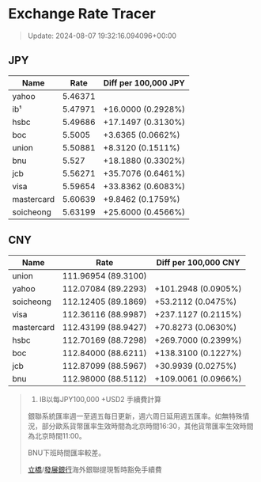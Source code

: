 # Exchange Rate Tracer

> Update: 2024-08-07 19:32:16.094096+00:00

## JPY

| Name       |    Rate | Diff per 100,000 JPY   |
|------------|---------|------------------------|
| yahoo      | 5.46371 |                        |
| ib¹        | 5.47971 | +16.0000 (0.2928%)     |
| hsbc       | 5.49686 | +17.1497 (0.3130%)     |
| boc        | 5.5005  | +3.6365 (0.0662%)      |
| union      | 5.50881 | +8.3120 (0.1511%)      |
| bnu        | 5.527   | +18.1880 (0.3302%)     |
| jcb        | 5.56271 | +35.7076 (0.6461%)     |
| visa       | 5.59654 | +33.8362 (0.6083%)     |
| mastercard | 5.60639 | +9.8462 (0.1759%)      |
| soicheong  | 5.63199 | +25.6000 (0.4566%)     |

## CNY

| Name       | Rate                | Diff per 100,000 CNY   |
|------------|---------------------|------------------------|
| union      | 111.96954	(89.3100) |                        |
| yahoo      | 112.07084	(89.2293) | +101.2948 (0.0905%)    |
| soicheong  | 112.12405	(89.1869) | +53.2112 (0.0475%)     |
| visa       | 112.36116	(88.9987) | +237.1127 (0.2115%)    |
| mastercard | 112.43199	(88.9427) | +70.8273 (0.0630%)     |
| hsbc       | 112.70169	(88.7298) | +269.7000 (0.2399%)    |
| boc        | 112.84000	(88.6211) | +138.3100 (0.1227%)    |
| jcb        | 112.87099	(88.5967) | +30.9939 (0.0275%)     |
| bnu        | 112.98000	(88.5112) | +109.0061 (0.0966%)    |


> 1. IB以每JPY100,000 +USD2 手續費計算
>
> 銀聯系統匯率週一至週五每日更新，週六周日延用週五匯率。如無特殊情況，部分歐系貨幣匯率生效時間為北京時間16:30，其他貨幣匯率生效時間為北京時間11:00。
>
> BNU下班時間匯率較差。
>
> [立橋](https://www.wlbank.com.mo/uploads/ueditor/file/20181211/1544536513900230.pdf)/[發展銀行](https://www.mdb.com.mo/Service_Charges_20230728.pdf)海外銀聯提現暫時豁免手續費

